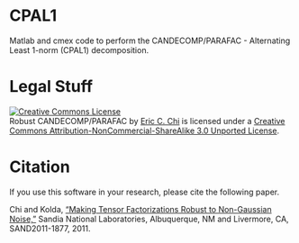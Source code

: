 CPAL1
=====
Matlab and cmex code to perform the CANDECOMP/PARAFAC - Alternating Least 1-norm (CPAL1) decomposition.

Legal Stuff
===========
<a rel="license" href="http://creativecommons.org/licenses/by-nc-sa/3.0/deed.en_US"><img alt="Creative Commons License" style="border-width:0" src="http://i.creativecommons.org/l/by-nc-sa/3.0/88x31.png" /></a><br /><span xmlns:dct="http://purl.org/dc/terms/" property="dct:title">Robust CANDECOMP/PARAFAC</span> by <a xmlns:cc="http://creativecommons.org/ns#" href="https://github.com/echi/CPAL1" property="cc:attributionName" rel="cc:attributionURL">Eric C. Chi</a> is licensed under a <a rel="license" href="http://creativecommons.org/licenses/by-nc-sa/3.0/deed.en_US">Creative Commons Attribution-NonCommercial-ShareAlike 3.0 Unported License</a>.

Citation
========
If you use this software in your research, please cite the following paper.

Chi and Kolda, <a href="http://arxiv.org/abs/1010.3043">“Making Tensor Factorizations Robust to Non-Gaussian Noise,”</a> Sandia National Laboratories, Albuquerque, NM and Livermore, CA, SAND2011-1877, 2011.
